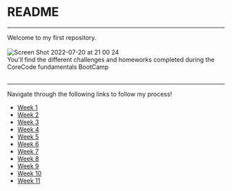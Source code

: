 # README

____
Welcome to my first repository.<br><br>
![Screen Shot 2022-07-20 at 21 00 24](https://user-images.githubusercontent.com/109565598/180120663-30dea618-d407-44ee-aeab-e8125876d8ce.png)<br>
 You'll find the different challenges and homeworks completed during the CoreCode fundamentals BootCamp<br><br>
 ____
 Navigate through the following links to follow my process!<br>
- [Week 1](https://github.com/victorok17/CoreCode_ReadMe/blob/main/src/Week1.md)
- [Week 2](https://github.com/victorok17/CoreCode_ReadMe/blob/main/src/Week2.md)
- [Week 3](https://github.com/victorok17/CoreCode_ReadMe/blob/main/src/Week3.md)
- [Week 4](https://github.com/victorok17/CoreCode_ReadMe/blob/main/src/Week4.md)
- [Week 5](https://github.com/victorok17/CoreCode_ReadMe/blob/main/src/Week5.md)
- [Week 6](https://github.com/victorok17/CoreCode_ReadMe/blob/main/src/Week6.md)
- [Week 7](https://github.com/victorok17/CoreCode_ReadMe/blob/main/src/Week7.md)
- [Week 8](https://github.com/victorok17/CoreCode_ReadMe/blob/main/src/Week8.md)
- [Week 9](https://github.com/victorok17/CoreCode_ReadMe/blob/main/src/Week9.md)
- [Week 10](https://github.com/victorok17/CoreCode_ReadMe/blob/main/src/Week10.md)
- [Week 11](https://github.com/victorok17/CoreCode_ReadMe/blob/main/src/Week11.md)
